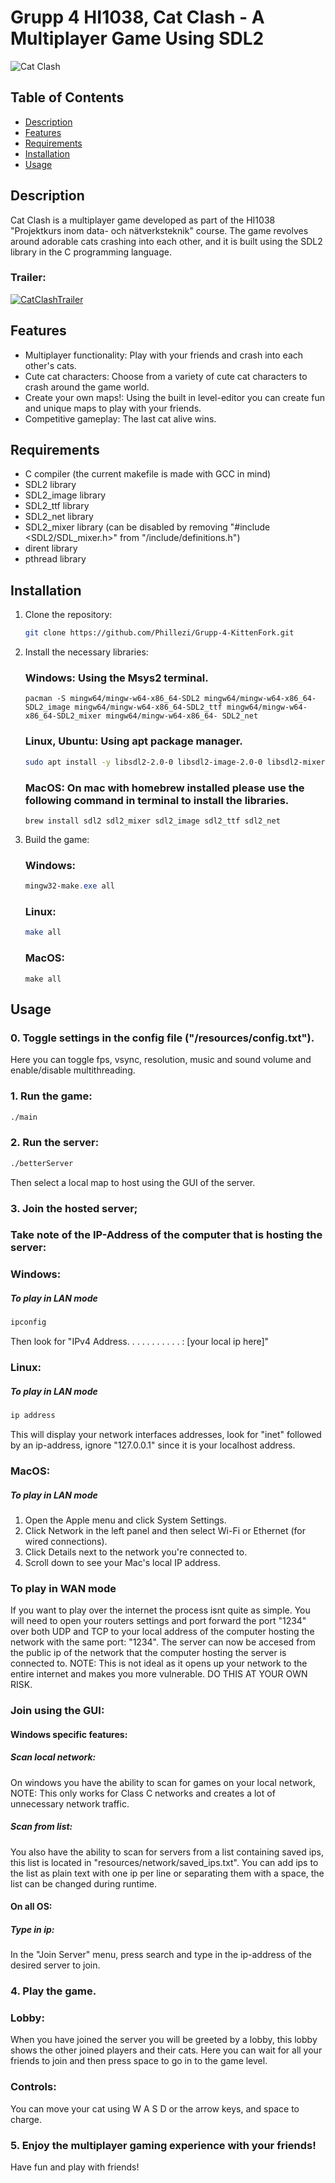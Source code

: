 # Grupp 4 HI1038, Cat Clash - A Multiplayer Game Using SDL2

![Cat Clash](cat_clash_banner.png)

## Table of Contents
- [Description](#description)
- [Features](#features)
- [Requirements](#requirements)
- [Installation](#installation)
- [Usage](#usage)

## Description
Cat Clash is a multiplayer game developed as part of the HI1038 "Projektkurs inom data- och nätverksteknik" course. The game revolves around adorable cats crashing into each other, and it is built using the SDL2 library in the C programming language.
### Trailer:
[![CatClashTrailer](https://img.youtube.com/vi/lHLUrGcpPVY/0.jpg)](https://www.youtube.com/watch?v=lHLUrGcpPVY)

## Features
- Multiplayer functionality: Play with your friends and crash into each other's cats.
- Cute cat characters: Choose from a variety of cute cat characters to crash around the game world.
- Create your own maps!: Using the built in level-editor you can create fun and unique maps to play with your friends.
- Competitive gameplay: The last cat alive wins.

## Requirements
- C compiler (the current makefile is made with GCC in mind)
- SDL2 library
- SDL2_image library
- SDL2_ttf library
- SDL2_net library
- SDL2_mixer library (can be disabled by removing "#include <SDL2/SDL_mixer.h>" from "/include/definitions.h")
- dirent library
- pthread library

## Installation
1. Clone the repository:

   ```bash
   git clone https://github.com/Phillezi/Grupp-4-KittenFork.git
   ```

2. Install the necessary libraries:
   ### Windows: Using the Msys2 terminal.
   ``` MSYS2 MSYS
   pacman -S mingw64/mingw-w64-x86_64-SDL2 mingw64/mingw-w64-x86_64-SDL2_image mingw64/mingw-w64-x86_64-SDL2_ttf mingw64/mingw-w64-x86_64-SDL2_mixer mingw64/mingw-w64-x86_64- SDL2_net
   ```
   ### Linux, Ubuntu: Using apt package manager.
   ``` bash
   sudo apt install -y libsdl2-2.0-0 libsdl2-image-2.0-0 libsdl2-mixer-2.0-0 libsdl2-ttf-2.0-0 libsdl2-net-2.0-0 libsdl2-dev libsdl2-image-dev libsdl2-ttf-dev libsdl2-net-dev libsdl2-mixer-dev
   ```
   ### MacOS: On mac with homebrew installed please use the following command in terminal to install the libraries.
   ```terminal
   brew install sdl2 sdl2_mixer sdl2_image sdl2_ttf sdl2_net
   ```

3. Build the game:
   ### Windows:
   ```powershell
   mingw32-make.exe all
   ```
   ### Linux:
   ```bash
   make all
   ```
   ### MacOS:
   ```terminal
   make all
   ```

## Usage
### 0. Toggle settings in the config file ("/resources/config.txt").
   Here you can toggle fps, vsync, resolution, music and sound volume and enable/disable multithreading.
### 1. Run the game:

   ```bash
   ./main
   ```
### 2. Run the server:

   ```bash
   ./betterServer
   ```
   Then select a local map to host using the GUI of the server.
### 3. Join the hosted server;
   ### Take note of the IP-Address of the computer that is hosting the server:
   ### Windows:
   ##### To play in LAN mode
   ```cmd
   ipconfig
   ```
   Then look for "IPv4 Address. . . . . . . . . . . : [your local ip here]"
   ### Linux:
   ##### To play in LAN mode
   ```bash
   ip address
   ```
   This will display your network interfaces addresses, look for "inet" followed by an ip-address, ignore "127.0.0.1" since it is your localhost address.
   ### MacOS:
   ##### To play in LAN mode
   1. Open the Apple menu and click System Settings.
   2. Click Network in the left panel and then select Wi-Fi or Ethernet (for wired connections).
   3. Click Details next to the network you're connected to.
   4. Scroll down to see your Mac's local IP address.
   
   ### To play in WAN mode
   If you want to play over the internet the process isnt quite as simple.
   You will need to open your routers settings and port forward the port "1234" over both UDP and TCP to your local address of the computer hosting the network with the same port: "1234".
   The server can now be accesed from the public ip of the network that the computer hosting the server is connected to.
   NOTE: This is not ideal as it opens up your network to the entire internet and makes you more vulnerable. 
   DO THIS AT YOUR OWN RISK.
   
   ### Join using the GUI:
   #### Windows specific features:
   ##### Scan local network:
   On windows you have the ability to scan for games on your local network, NOTE: This only works for Class C networks and creates a lot of unnecessary network traffic.
   ##### Scan from list:
   You also have the ability to scan for servers from a list containing saved ips, this list is located in "resources/network/saved_ips.txt".
   You can add ips to the list as plain text with one ip per line or separating them with a space, the list can be changed during runtime.
   #### On all OS:
   ##### Type in ip:
   In the "Join Server" menu, press search and type in the ip-address of the desired server to join. 
   
### 4. Play the game.
   ### Lobby:
   When you have joined the server you will be greeted by a lobby, this lobby shows the other joined players and their cats.
   Here you can wait for all your friends to join and then press space to go in to the game level.
   ### Controls:
   You can move your cat using W A S D or the arrow keys, and space to charge.
### 5. Enjoy the multiplayer gaming experience with your friends!
   Have fun and play with friends!
